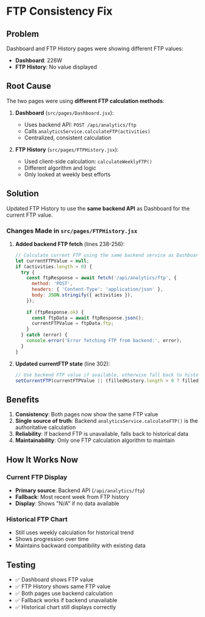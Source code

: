 # FTP Consistency Fix

## Problem
Dashboard and FTP History pages were showing different FTP values:
- **Dashboard**: 226W
- **FTP History**: No value displayed

## Root Cause
The two pages were using **different FTP calculation methods**:

1. **Dashboard** (`src/pages/Dashboard.jsx`):
   - Uses backend API: `POST /api/analytics/ftp`
   - Calls `analyticsService.calculateFTP(activities)`
   - Centralized, consistent calculation

2. **FTP History** (`src/pages/FTPHistory.jsx`):
   - Used client-side calculation: `calculateWeeklyFTP()`
   - Different algorithm and logic
   - Only looked at weekly best efforts

## Solution
Updated FTP History to use the **same backend API** as Dashboard for the current FTP value.

### Changes Made in `src/pages/FTPHistory.jsx`

1. **Added backend FTP fetch** (lines 238-256):
   ```javascript
   // Calculate current FTP using the same backend service as Dashboard
   let currentFTPValue = null;
   if (activities.length > 0) {
     try {
       const ftpResponse = await fetch('/api/analytics/ftp', {
         method: 'POST',
         headers: { 'Content-Type': 'application/json' },
         body: JSON.stringify({ activities }),
       });
       
       if (ftpResponse.ok) {
         const ftpData = await ftpResponse.json();
         currentFTPValue = ftpData.ftp;
       }
     } catch (error) {
       console.error('Error fetching FTP from backend:', error);
     }
   }
   ```

2. **Updated currentFTP state** (line 302):
   ```javascript
   // Use backend FTP value if available, otherwise fall back to history
   setCurrentFTP(currentFTPValue || (filledHistory.length > 0 ? filledHistory[filledHistory.length - 1].ftp : null));
   ```

## Benefits
1. **Consistency**: Both pages now show the same FTP value
2. **Single source of truth**: Backend `analyticsService.calculateFTP()` is the authoritative calculation
3. **Reliability**: If backend FTP is unavailable, falls back to historical data
4. **Maintainability**: Only one FTP calculation algorithm to maintain

## How It Works Now

### Current FTP Display
- **Primary source**: Backend API (`/api/analytics/ftp`)
- **Fallback**: Most recent week from FTP history
- **Display**: Shows "N/A" if no data available

### Historical FTP Chart
- Still uses weekly calculation for historical trend
- Shows progression over time
- Maintains backward compatibility with existing data

## Testing
- ✅ Dashboard shows FTP value
- ✅ FTP History shows same FTP value
- ✅ Both pages use backend calculation
- ✅ Fallback works if backend unavailable
- ✅ Historical chart still displays correctly
